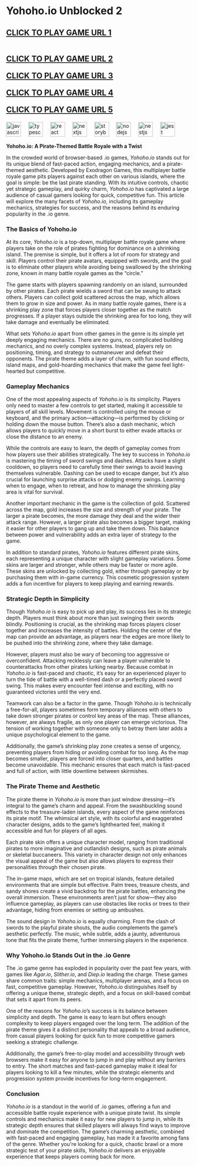 # Yohoho.io Unblocked 2 

<h2>
<a href="https://lesson1.guru">CLICK TO PLAY GAME URL 1</a></br></br>


<a href="https://classroom247.pages.dev">CLICK TO PLAY GAME URL 2</a> </br>


<a href="https://huup.pages.dev">CLICK TO PLAY GAME URL 3</a></br>


<a href="https://cookieclicker.blog">CLICK TO PLAY GAME URL 4</a></br>


<a href="https://paper-io.xyz">CLICK TO PLAY GAME URL 5 </a>

</h2>
<div align="left">
  <img src="https://cdn.jsdelivr.net/gh/devicons/devicon/icons/javascript/javascript-original.svg" height="40" alt="javascript logo"  />
  <img width="12" />
  <img src="https://cdn.jsdelivr.net/gh/devicons/devicon/icons/typescript/typescript-original.svg" height="40" alt="typescript logo"  />
  <img width="12" />
  <img src="https://cdn.jsdelivr.net/gh/devicons/devicon/icons/react/react-original.svg" height="40" alt="react logo"  />
  <img width="12" />
  <img src="https://cdn.jsdelivr.net/gh/devicons/devicon/icons/nextjs/nextjs-original.svg" height="40" alt="nextjs logo"  />
  <img width="12" />
  <img src="https://cdn.jsdelivr.net/gh/devicons/devicon/icons/storybook/storybook-original.svg" height="40" alt="storybook logo"  />
  <img width="12" />
  <img src="https://cdn.jsdelivr.net/gh/devicons/devicon/icons/nodejs/nodejs-original.svg" height="40" alt="nodejs logo"  />
  <img width="12" />
  <img src="https://cdn.jsdelivr.net/gh/devicons/devicon/icons/nestjs/nestjs-original.svg" height="40" alt="nestjs logo"  />
  <img width="12" />
  <img src="https://cdn.jsdelivr.net/gh/devicons/devicon/icons/jest/jest-plain.svg" height="40" alt="jest logo"  />
</div>


**Yohoho.io: A Pirate-Themed Battle Royale with a Twist**

In the crowded world of browser-based .io games, *Yohoho.io* stands out for its unique blend of fast-paced action, engaging mechanics, and a pirate-themed aesthetic. Developed by Exodragon Games, this multiplayer battle royale game pits players against each other on various islands, where the goal is simple: be the last pirate standing. With its intuitive controls, chaotic yet strategic gameplay, and quirky charm, *Yohoho.io* has captivated a large audience of casual gamers looking for quick, competitive fun. This article will explore the many facets of *Yohoho.io*, including its gameplay mechanics, strategies for success, and the reasons behind its enduring popularity in the .io genre.

### The Basics of Yohoho.io

At its core, *Yohoho.io* is a top-down, multiplayer battle royale game where players take on the role of pirates fighting for dominance on a shrinking island. The premise is simple, but it offers a lot of room for strategy and skill. Players control their pirate avatars, equipped with swords, and the goal is to eliminate other players while avoiding being swallowed by the shrinking zone, known in many battle royale games as the “circle.”

The game starts with players spawning randomly on an island, surrounded by other pirates. Each pirate wields a sword that can be swung to attack others. Players can collect gold scattered across the map, which allows them to grow in size and power. As in many battle royale games, there is a shrinking play zone that forces players closer together as the match progresses. If a player stays outside the shrinking area for too long, they will take damage and eventually be eliminated.

What sets *Yohoho.io* apart from other games in the genre is its simple yet deeply engaging mechanics. There are no guns, no complicated building mechanics, and no overly complex systems. Instead, players rely on positioning, timing, and strategy to outmaneuver and defeat their opponents. The pirate theme adds a layer of charm, with fun sound effects, island maps, and gold-hoarding mechanics that make the game feel light-hearted but competitive.

### Gameplay Mechanics

One of the most appealing aspects of *Yohoho.io* is its simplicity. Players only need to master a few controls to get started, making it accessible to players of all skill levels. Movement is controlled using the mouse or keyboard, and the primary action—attacking—is performed by clicking or holding down the mouse button. There’s also a dash mechanic, which allows players to quickly move in a short burst to either evade attacks or close the distance to an enemy.

While the controls are easy to learn, the depth of gameplay comes from how players use their abilities strategically. The key to success in *Yohoho.io* is mastering the timing of sword swings and dashes. Attacks have a slight cooldown, so players need to carefully time their swings to avoid leaving themselves vulnerable. Dashing can be used to escape danger, but it’s also crucial for launching surprise attacks or dodging enemy swings. Learning when to engage, when to retreat, and how to manage the shrinking play area is vital for survival.

Another important mechanic in the game is the collection of gold. Scattered across the map, gold increases the size and strength of your pirate. The larger a pirate becomes, the more damage they deal and the wider their attack range. However, a larger pirate also becomes a bigger target, making it easier for other players to gang up and take them down. This balance between power and vulnerability adds an extra layer of strategy to the game.

In addition to standard pirates, *Yohoho.io* features different pirate skins, each representing a unique character with slight gameplay variations. Some skins are larger and stronger, while others may be faster or more agile. These skins are unlocked by collecting gold, either through gameplay or by purchasing them with in-game currency. This cosmetic progression system adds a fun incentive for players to keep playing and earning rewards.

### Strategic Depth in Simplicity

Though *Yohoho.io* is easy to pick up and play, its success lies in its strategic depth. Players must think about more than just swinging their swords blindly. Positioning is crucial, as the shrinking map forces players closer together and increases the intensity of battles. Holding the center of the map can provide an advantage, as players near the edges are more likely to be pushed into the shrinking zone, where they take damage.

However, players must also be wary of becoming too aggressive or overconfident. Attacking recklessly can leave a player vulnerable to counterattacks from other pirates lurking nearby. Because combat in *Yohoho.io* is fast-paced and chaotic, it’s easy for an experienced player to turn the tide of battle with a well-timed dash or a perfectly placed sword swing. This makes every encounter feel intense and exciting, with no guaranteed victories until the very end.

Teamwork can also be a factor in the game. Though *Yohoho.io* is technically a free-for-all, players sometimes form temporary alliances with others to take down stronger pirates or control key areas of the map. These alliances, however, are always fragile, as only one player can emerge victorious. The tension of working together with someone only to betray them later adds a unique psychological element to the game.

Additionally, the game’s shrinking play zone creates a sense of urgency, preventing players from hiding or avoiding combat for too long. As the map becomes smaller, players are forced into closer quarters, and battles become unavoidable. This mechanic ensures that each match is fast-paced and full of action, with little downtime between skirmishes.

### The Pirate Theme and Aesthetic

The pirate theme in *Yohoho.io* is more than just window dressing—it’s integral to the game’s charm and appeal. From the swashbuckling sound effects to the treasure-laden islands, every aspect of the game reinforces its pirate motif. The whimsical art style, with its colorful and exaggerated character designs, adds to the game’s lighthearted feel, making it accessible and fun for players of all ages.

Each pirate skin offers a unique character model, ranging from traditional pirates to more imaginative and outlandish designs, such as pirate animals or skeletal buccaneers. This variety in character design not only enhances the visual appeal of the game but also allows players to express their personalities through their chosen pirate.

The in-game maps, which are set on tropical islands, feature detailed environments that are simple but effective. Palm trees, treasure chests, and sandy shores create a vivid backdrop for the pirate battles, enhancing the overall immersion. These environments aren’t just for show—they also influence gameplay, as players can use obstacles like rocks or trees to their advantage, hiding from enemies or setting up ambushes.

The sound design in *Yohoho.io* is equally charming. From the clash of swords to the playful pirate shouts, the audio complements the game’s aesthetic perfectly. The music, while subtle, adds a jaunty, adventurous tone that fits the pirate theme, further immersing players in the experience.

### Why Yohoho.io Stands Out in the .io Genre

The .io game genre has exploded in popularity over the past few years, with games like *Agar.io*, *Slither.io*, and *Diep.io* leading the charge. These games share common traits: simple mechanics, multiplayer arenas, and a focus on fast, competitive gameplay. However, *Yohoho.io* distinguishes itself by offering a unique theme, strategic depth, and a focus on skill-based combat that sets it apart from its peers.

One of the reasons for *Yohoho.io*’s success is its balance between simplicity and depth. The game is easy to learn but offers enough complexity to keep players engaged over the long term. The addition of the pirate theme gives it a distinct personality that appeals to a broad audience, from casual players looking for quick fun to more competitive gamers seeking a strategic challenge.

Additionally, the game’s free-to-play model and accessibility through web browsers make it easy for anyone to jump in and play without any barriers to entry. The short matches and fast-paced gameplay make it ideal for players looking to kill a few minutes, while the strategic elements and progression system provide incentives for long-term engagement.

### Conclusion

*Yohoho.io* is a standout in the world of .io games, offering a fun and accessible battle royale experience with a unique pirate twist. Its simple controls and mechanics make it easy for new players to jump in, while its strategic depth ensures that skilled players will always find ways to improve and dominate the competition. The game’s charming aesthetic, combined with fast-paced and engaging gameplay, has made it a favorite among fans of the genre. Whether you're looking for a quick, chaotic brawl or a more strategic test of your pirate skills, *Yohoho.io* delivers an enjoyable experience that keeps players coming back for more.

